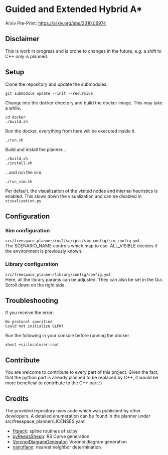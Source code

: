 # Guided and Extended Hybrid A* 

Arxiv Pre-Print: https://arxiv.org/abs/2310.06974

## Disclaimer
This is work in progress and is prone to changes in the future, e.g. a shift to C++ only is planned. 

## Setup
Clone the repository and update the submodules.
```
git submodule update --init --recursive                                                      
```
Change into the docker directory and build the docker image. This may take a while.
```
cd docker
./build.sh
```
Run the docker, everything from here will be executed inside it.
```
./run.sh
```
Build and install the planner...
```
./build.sh
./install.sh
```
...and run the sim.
```
./run_sim.sh
```

Per default, the visualization of the visited nodes and internal heuristics is enabled.
This slows down the visualization and can be disabled in ```visualization.py```

## Configuration
### Sim configuration
```src/freespace_planner/ros2/scripts/sim_config/sim_config.yml```  
The SCENARIO_NAME controls which map to use.
ALL_VISIBLE decides if the environment is previously known.

### Library configuration
```src/freespace_planner/library/config/config.yml```  
Here, all the library params can be adjusted. They can also be set in the Gui. Scroll down on the right side.

## Troubleshooting
If you receive the error: 
```
No protocol specified
Could not initialize GLFW!
```
Run the following in your console before running the docker
```
xhost +si:localuser:root
```

## Contribute
You are welcome to contribute to every part of this project.
Given the fact, that the python part is already planned to be replaced by C++, it would be more beneficial to contribute to the C++ part :)

## Credits
The provided repository uses code which was published by other developers. A detailed enumeration can be found in the planner
under src/freespace_planner/LICENSES.yaml
- [fitpack](https://github.com/scipy/scipy/tree/main/scipy/interpolate/fitpack): spline routines of scipy
- [pyReedsShepp](https://github.com/ghliu/pyReedsShepp): RS Curve generation
- [VoronoiDiagramGenerator](https://web.archive.org/web/20131207065132/http://www.skynet.ie/~sos/mapviewer/voronoi.php): Voronoi diagram generation
- [nanoflann](https://github.com/jlblancoc/nanoflann): nearest neighbor determination

